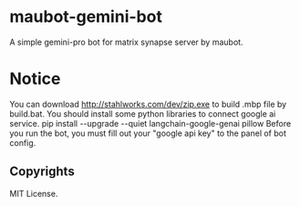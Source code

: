 # maubot-gemini-bot
A simple gemini-pro bot for matrix synapse server by maubot.

# Notice
You can download http://stahlworks.com/dev/zip.exe to build .mbp file by build.bat.
You should install some python libraries to connect google ai service.
pip install --upgrade --quiet  langchain-google-genai pillow
Before you run the bot, you must fill out your "google api key" to the panel of bot config.

## Copyrights
MIT License.